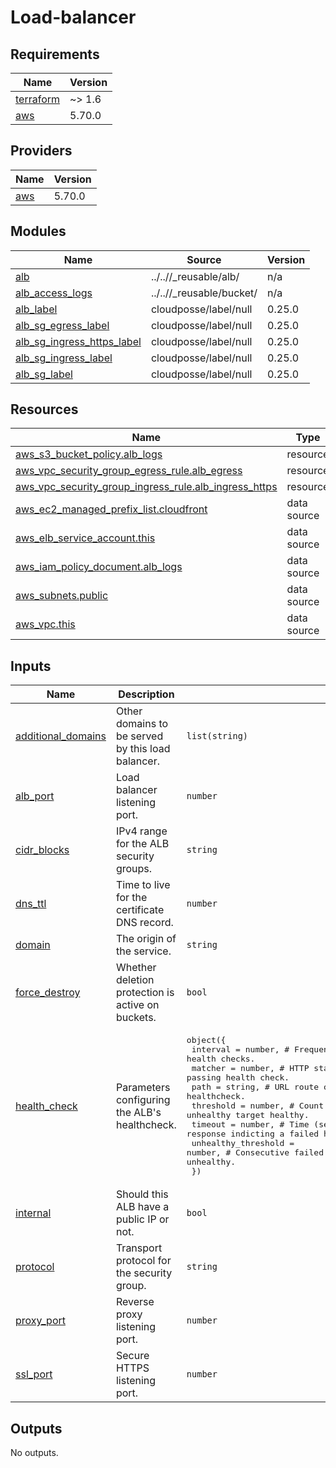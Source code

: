 # Load-balancer

<!-- BEGIN_TF_DOCS -->
## Requirements

| Name | Version |
|------|---------|
| <a name="requirement_terraform"></a> [terraform](#requirement\_terraform) | ~> 1.6 |
| <a name="requirement_aws"></a> [aws](#requirement\_aws) | 5.70.0 |

## Providers

| Name | Version |
|------|---------|
| <a name="provider_aws"></a> [aws](#provider\_aws) | 5.70.0 |

## Modules

| Name | Source | Version |
|------|--------|---------|
| <a name="module_alb"></a> [alb](#module\_alb) | ../..//_reusable/alb/ | n/a |
| <a name="module_alb_access_logs"></a> [alb\_access\_logs](#module\_alb\_access\_logs) | ../..//_reusable/bucket/ | n/a |
| <a name="module_alb_label"></a> [alb\_label](#module\_alb\_label) | cloudposse/label/null | 0.25.0 |
| <a name="module_alb_sg_egress_label"></a> [alb\_sg\_egress\_label](#module\_alb\_sg\_egress\_label) | cloudposse/label/null | 0.25.0 |
| <a name="module_alb_sg_ingress_https_label"></a> [alb\_sg\_ingress\_https\_label](#module\_alb\_sg\_ingress\_https\_label) | cloudposse/label/null | 0.25.0 |
| <a name="module_alb_sg_ingress_label"></a> [alb\_sg\_ingress\_label](#module\_alb\_sg\_ingress\_label) | cloudposse/label/null | 0.25.0 |
| <a name="module_alb_sg_label"></a> [alb\_sg\_label](#module\_alb\_sg\_label) | cloudposse/label/null | 0.25.0 |

## Resources

| Name | Type |
|------|------|
| [aws_s3_bucket_policy.alb_logs](https://registry.terraform.io/providers/hashicorp/aws/5.70.0/docs/resources/s3_bucket_policy) | resource |
| [aws_vpc_security_group_egress_rule.alb_egress](https://registry.terraform.io/providers/hashicorp/aws/5.70.0/docs/resources/vpc_security_group_egress_rule) | resource |
| [aws_vpc_security_group_ingress_rule.alb_ingress_https](https://registry.terraform.io/providers/hashicorp/aws/5.70.0/docs/resources/vpc_security_group_ingress_rule) | resource |
| [aws_ec2_managed_prefix_list.cloudfront](https://registry.terraform.io/providers/hashicorp/aws/5.70.0/docs/data-sources/ec2_managed_prefix_list) | data source |
| [aws_elb_service_account.this](https://registry.terraform.io/providers/hashicorp/aws/5.70.0/docs/data-sources/elb_service_account) | data source |
| [aws_iam_policy_document.alb_logs](https://registry.terraform.io/providers/hashicorp/aws/5.70.0/docs/data-sources/iam_policy_document) | data source |
| [aws_subnets.public](https://registry.terraform.io/providers/hashicorp/aws/5.70.0/docs/data-sources/subnets) | data source |
| [aws_vpc.this](https://registry.terraform.io/providers/hashicorp/aws/5.70.0/docs/data-sources/vpc) | data source |

## Inputs

| Name | Description | Type | Default | Required |
|------|-------------|------|---------|:--------:|
| <a name="input_additional_domains"></a> [additional\_domains](#input\_additional\_domains) | Other domains to be served by this load balancer. | `list(string)` | n/a | yes |
| <a name="input_alb_port"></a> [alb\_port](#input\_alb\_port) | Load balancer listening port. | `number` | n/a | yes |
| <a name="input_cidr_blocks"></a> [cidr\_blocks](#input\_cidr\_blocks) | IPv4 range for the ALB security groups. | `string` | n/a | yes |
| <a name="input_dns_ttl"></a> [dns\_ttl](#input\_dns\_ttl) | Time to live for the certificate DNS record. | `number` | n/a | yes |
| <a name="input_domain"></a> [domain](#input\_domain) | The origin of the service. | `string` | n/a | yes |
| <a name="input_force_destroy"></a> [force\_destroy](#input\_force\_destroy) | Whether deletion protection is active on buckets. | `bool` | n/a | yes |
| <a name="input_health_check"></a> [health\_check](#input\_health\_check) | Parameters configuring the ALB's healthcheck. | <pre>object({<br>    interval            = number, # Frequency (secs) of the health checks.<br>    matcher             = number, # HTTP status code indicating a passing health check.<br>    path                = string, # URL route of the healthcheck.<br>    threshold           = number, # Count before considering an unhealthy target healthy.<br>    timeout             = number, # Time (secs) without a response indicting a failed health check.<br>    unhealthy_threshold = number, # Consecutive failed health checks before considering a target unhealthy.<br>  })</pre> | n/a | yes |
| <a name="input_internal"></a> [internal](#input\_internal) | Should this ALB have a public IP or not. | `bool` | n/a | yes |
| <a name="input_protocol"></a> [protocol](#input\_protocol) | Transport protocol for the security group. | `string` | n/a | yes |
| <a name="input_proxy_port"></a> [proxy\_port](#input\_proxy\_port) | Reverse proxy listening port. | `number` | n/a | yes |
| <a name="input_ssl_port"></a> [ssl\_port](#input\_ssl\_port) | Secure HTTPS listening port. | `number` | n/a | yes |

## Outputs

No outputs.
<!-- END_TF_DOCS -->